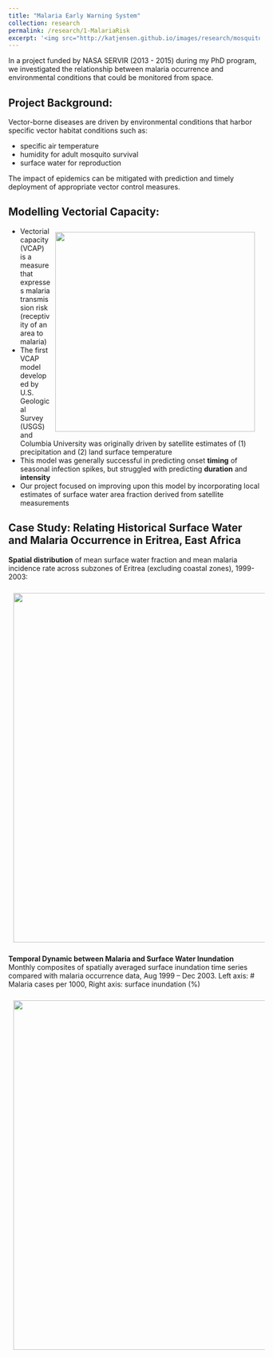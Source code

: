 ```yaml
---
title: "Malaria Early Warning System"
collection: research
permalink: /research/1-MalariaRisk
excerpt: '<img src="http://katjensen.github.io/images/research/mosquito.png" width=200> How can environmental data help predict malaria risk ?'
---
```

In a project funded by NASA SERVIR (2013 - 2015) during my PhD program, we investigated the relationship between malaria occurrence and environmental conditions that could be monitored from space.

## Project Background:

Vector-borne diseases are driven by environmental conditions that harbor specific vector habitat conditions such as:

* specific air temperature
* humidity for adult mosquito survival
* surface water for reproduction

The impact of epidemics can be mitigated with prediction and timely deployment of appropriate vector control measures.

## Modelling Vectorial Capacity:

<img style="float: right; padding: 10px 10px 10px 10px;" src="http://katjensen.github.io/images/research/VCAP.png" width=400>

* Vectorial capacity (VCAP) is a measure that expresses malaria transmission risk (receptivity of an area to malaria)
* The first VCAP model developed by U.S. Geological Survey (USGS) and Columbia University was originally driven by satellite estimates of (1) precipitation and (2) land surface temperature
* This model was generally successful in predicting onset **timing** of seasonal infection spikes, but struggled with predicting **duration** and **intensity**
* Our project focused on improving upon this model by incorporating local estimates of surface water area fraction derived from satellite measurements

## Case Study: Relating Historical Surface Water and Malaria Occurrence in Eritrea, East Africa

**Spatial distribution** of mean surface water fraction and mean malaria incidence rate across subzones of Eritrea (excluding coastal zones), 1999-2003:

<img style="float: center; padding: 10px 10px 10px 10px;" src="http://katjensen.github.io/images/research/Malaria_SurfaceWater.png" width=700>


**Temporal Dynamic between Malaria and Surface Water Inundation**
Monthly composites of spatially averaged surface inundation time series compared with malaria occurrence data, Aug 1999 – Dec 2003.  Left axis: # Malaria cases per 1000, Right axis: surface inundation (%)

<img style="float: center; padding: 10px 10px 10px 10px;" src="http://katjensen.github.io/images/research/combined_regional_timeseries.png" width=700>
